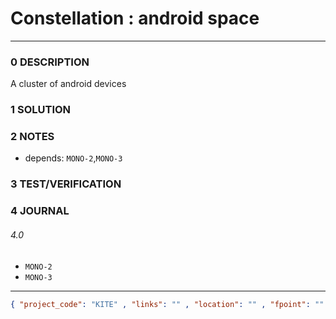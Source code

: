 # Constellation : android space
--------------------------------
### 0 DESCRIPTION

A cluster of android devices

### 1 SOLUTION


### 2 NOTES

- depends: ```MONO-2```,```MONO-3```

### 3 TEST/VERIFICATION


### 4 JOURNAL

###### 4.0
- ```MONO-2```
- ```MONO-3```


--------------------------------
```json
{ "project_code": "KITE" , "links": "" , "location": "" , "fpoint": "" }
```
